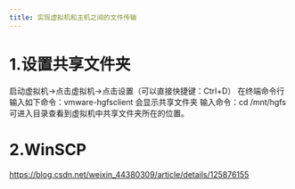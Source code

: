 ```yaml
---
title: 实现虚拟机和主机之间的文件传输
---
```


# 1.设置共享文件夹
启动虚拟机→点击虚拟机→点击设置（可以直接快捷键：Ctrl+D）
  在终端命令行输入如下命令：vmware-hgfsclient
  会显示共享文件夹
  输入命令：cd /mnt/hgfs  可进入目录查看到虚拟机中共享文件夹所在的位置。
# 2.WinSCP

https://blog.csdn.net/weixin_44380309/article/details/125876155